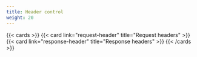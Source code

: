 ```yaml
---
title: Header control
weight: 20
---
```


{{< cards >}}
  {{< card link="request-header" title="Request headers" >}}
  {{< card link="response-header" title="Response headers" >}}
{{< /cards >}}
